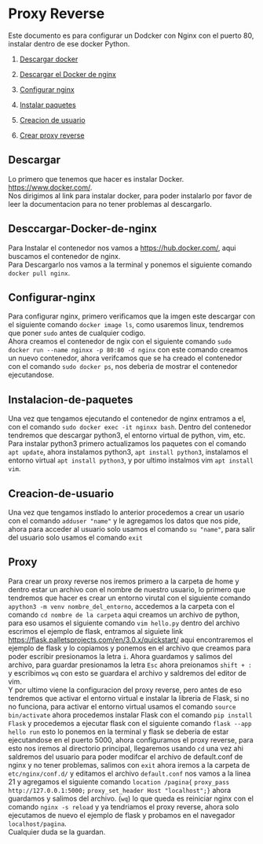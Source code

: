 # Proxy Reverse 
Este documento es para configurar un Dodcker con Nginx con el puerto 80, instalar dentro de ese docker Python.

1. [Descargar docker](#Descargar)

2. [Descargar el Docker de nginx](#Desccargar-Docker-de-nginx)

3. [Configurar nginx](#Configurar-nginx)

4. [Instalar paquetes](#Instalacion-de-paquetes)
5. [Creacion de usuario](#Crear-de-usuario)
6. [Crear proxy reverse](#Proxy)

## Descargar
Lo primero que tenemos que hacer es instalar Docker.
https://www.docker.com/.  
Nos dirigimos al link para instalar docker, para poder instalarlo por favor de leer la documentacion para no tener problemas al descargarlo.

## Desccargar-Docker-de-nginx
Para Instalar el contenedor nos vamos a https://hub.docker.com/, aqui buscamos el contenedor de nginx.  
Para Descargarlo nos vamos a la terminal y ponemos el siguiente comando `docker pull nginx`.  

## Configurar-nginx
Para configurar nginx, primero verificamos que la imgen este descargar con el siguiente comando `docker image ls`, como usaremos linux, tendremos que poner `sudo` antes de cualquier codigo.  
Ahora creamos el contenedor de ngix con el siguiente comando `sudo docker run --name nginxx -p 80:80 -d nginx` con este comando creamos un nuevo contenedor, ahora verifcamos que se ha creado el contenedor con el comando `sudo docker ps`, nos deberia de mostrar el contenedor ejecutandose.

## Instalacion-de-paquetes
Una vez que tengamos ejecutando el contenedor de nginx entramos a el, con el comando `sudo docker exec -it nginxx bash`. Dentro del contenedor tendremos que descargar python3, el entorno virtual de python, vim, etc.  
Para instalar python3 primero actualizamos los paquetes con el comando `apt update`, ahora instalamos python3, `apt install python3`, instalamos el entorno virtual `apt install python3`, y por ultimo instalmos vim `apt install vim`.  

## Creacion-de-usuario
Una vez que tengamos instlado lo anterior procedemos a crear un usario con el comando `adduser "name"` y le agregamos los datos que nos pide, ahora para acceder al usuario solo usamos el comando `su "name"`, para salir del usuario solo usamos el comando `exit`

## Proxy
Para crear un proxy reverse nos iremos primero a la carpeta de home y dentro estar un archivo con el nombre de nuestro usuario, lo primero que tendremos que hacer es crear un entorno virutal con el siguiente comando `apython3 -m venv nombre_del_entorno`, accedemos a la carpeta con el comando `cd nombre de la carpeta` aqui creamos un archivo de python, para eso usamos el siguiente comando `vim hello.py` dentro del archivo escrimos el ejemplo de flask, entramos al siguiete link https://flask.palletsprojects.com/en/3.0.x/quickstart/  aqui encontraremos el ejemplo de flask y lo copiamos y ponemos en el archivo que creamos para poder escribir presionamos la letra `i`. Ahora guardamos y salimos del archivo, para guardar presionamos la letra `Esc` ahora preionamos `shift + :` y escribimos `wq` con esto se guardara el archivo y saldremos del editor de vim.  
Y por ultimo viene la configuracion del proxy reverse, pero antes de eso tendremos que activar el entorno virtual e instalar la libreria de Flask, si no no funciona, para activar el entorno virtual usamos el comando `source bin/activate` ahora procedemos instalar Flask con el comando `pip install Flask` y procedemos a ejecutar flask con el siguiente comando `flask --app hello run` esto lo ponemos en la terminal y flask se deberia de estar ejecutandose en el puerto 5000, ahora configuramos el proxy reverse, para esto nos iremos al directorio principal, llegaremos usando `cd` una vez ahi saldremos del usuario para poder modifcar el archivo de default.conf de nginx y no tener problemas, salimos con `exit` ahora iremos a la carpeta de `etc/nginx/conf.d/` y editamos el archivo `default.conf` nos vamos a la linea 21 y agregamos el siguiente comando `location /pagina{`
        `proxy_pass http://127.0.0.1:5000;`
        `proxy_set_header Host "localhost";}`
ahora guardamos y salimos del archivo. (`wq`) lo que queda es reiniciar nginx con el comando `nginx -s reload` y ya tendriamos el proxy reverse, ahora solo ejecutamos de nuevo el ejemplo de flask y probamos en el navegador `localhost/pagina`.  
Cualquier duda se la guardan.